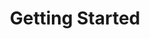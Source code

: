 ---
title: Getting Started
name: Getting Started
position_number: 2
parameters:
  - name:
    content:
content_markdown: |-
  To get you started, the Planman team will create a branch entity for each of your branches. Each branch will have a unique code that can be used for authentication.
  
  Furthermore, each branch will be assigned to a certain delivery hub, where each hub serves a variety of zones. In other words, each hub can deliver orders to those specific zones.
left_code_blocks:
  - code_block:
    title:
    language:
right_code_blocks:
  - code_block:
    title:
    language:
---